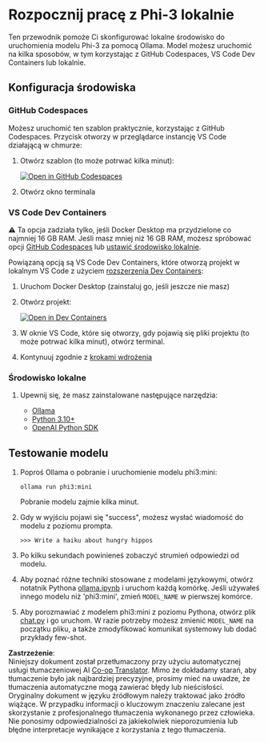 <!--
CO_OP_TRANSLATOR_METADATA:
{
  "original_hash": "3edae6aebc3d0143037109e8af58f1ac",
  "translation_date": "2025-07-16T18:09:32+00:00",
  "source_file": "md/01.Introduction/01/01.EnvironmentSetup.md",
  "language_code": "pl"
}
-->
# Rozpocznij pracę z Phi-3 lokalnie

Ten przewodnik pomoże Ci skonfigurować lokalne środowisko do uruchomienia modelu Phi-3 za pomocą Ollama. Model możesz uruchomić na kilka sposobów, w tym korzystając z GitHub Codespaces, VS Code Dev Containers lub lokalnie.

## Konfiguracja środowiska

### GitHub Codespaces

Możesz uruchomić ten szablon praktycznie, korzystając z GitHub Codespaces. Przycisk otworzy w przeglądarce instancję VS Code działającą w chmurze:

1. Otwórz szablon (to może potrwać kilka minut):

    [![Open in GitHub Codespaces](https://github.com/codespaces/badge.svg)](https://codespaces.new/microsoft/phi-3cookbook)

2. Otwórz okno terminala

### VS Code Dev Containers

⚠️ Ta opcja zadziała tylko, jeśli Docker Desktop ma przydzielone co najmniej 16 GB RAM. Jeśli masz mniej niż 16 GB RAM, możesz spróbować opcji [GitHub Codespaces](../../../../../md/01.Introduction/01) lub [ustawić środowisko lokalnie](../../../../../md/01.Introduction/01).

Powiązaną opcją są VS Code Dev Containers, które otworzą projekt w lokalnym VS Code z użyciem [rozszerzenia Dev Containers](https://marketplace.visualstudio.com/items?itemName=ms-vscode-remote.remote-containers):

1. Uruchom Docker Desktop (zainstaluj go, jeśli jeszcze nie masz)
2. Otwórz projekt:

    [![Open in Dev Containers](https://img.shields.io/static/v1?style=for-the-badge&label=Dev%20Containers&message=Open&color=blue&logo=visualstudiocode)](https://vscode.dev/redirect?url=vscode://ms-vscode-remote.remote-containers/cloneInVolume?url=https://github.com/microsoft/phi-3cookbook)

3. W oknie VS Code, które się otworzy, gdy pojawią się pliki projektu (to może potrwać kilka minut), otwórz terminal.
4. Kontynuuj zgodnie z [krokami wdrożenia](../../../../../md/01.Introduction/01)

### Środowisko lokalne

1. Upewnij się, że masz zainstalowane następujące narzędzia:

    * [Ollama](https://ollama.com/)
    * [Python 3.10+](https://www.python.org/downloads/)
    * [OpenAI Python SDK](https://pypi.org/project/openai/)

## Testowanie modelu

1. Poproś Ollama o pobranie i uruchomienie modelu phi3:mini:

    ```shell
    ollama run phi3:mini
    ```

    Pobranie modelu zajmie kilka minut.

2. Gdy w wyjściu pojawi się "success", możesz wysłać wiadomość do modelu z poziomu prompta.

    ```shell
    >>> Write a haiku about hungry hippos
    ```

3. Po kilku sekundach powinieneś zobaczyć strumień odpowiedzi od modelu.

4. Aby poznać różne techniki stosowane z modelami językowymi, otwórz notatnik Pythona [ollama.ipynb](../../../../../code/01.Introduce/ollama.ipynb) i uruchom każdą komórkę. Jeśli używałeś innego modelu niż 'phi3:mini', zmień `MODEL_NAME` w pierwszej komórce.

5. Aby porozmawiać z modelem phi3:mini z poziomu Pythona, otwórz plik [chat.py](../../../../../code/01.Introduce/chat.py) i go uruchom. W razie potrzeby możesz zmienić `MODEL_NAME` na początku pliku, a także zmodyfikować komunikat systemowy lub dodać przykłady few-shot.

**Zastrzeżenie**:  
Niniejszy dokument został przetłumaczony przy użyciu automatycznej usługi tłumaczeniowej AI [Co-op Translator](https://github.com/Azure/co-op-translator). Mimo że dokładamy starań, aby tłumaczenie było jak najbardziej precyzyjne, prosimy mieć na uwadze, że tłumaczenia automatyczne mogą zawierać błędy lub nieścisłości. Oryginalny dokument w języku źródłowym należy traktować jako źródło wiążące. W przypadku informacji o kluczowym znaczeniu zalecane jest skorzystanie z profesjonalnego tłumaczenia wykonanego przez człowieka. Nie ponosimy odpowiedzialności za jakiekolwiek nieporozumienia lub błędne interpretacje wynikające z korzystania z tego tłumaczenia.